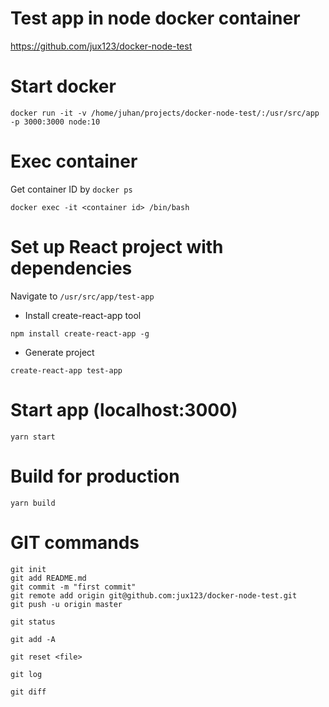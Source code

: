 # Test app in node docker container
https://github.com/jux123/docker-node-test

# Start docker
```
docker run -it -v /home/juhan/projects/docker-node-test/:/usr/src/app -p 3000:3000 node:10
```

# Exec container
Get container ID by `docker ps`
```
docker exec -it <container id> /bin/bash
```

# Set up React project with dependencies
Navigate to `/usr/src/app/test-app`

 - Install create-react-app tool
```
npm install create-react-app -g
```
 - Generate project
```
create-react-app test-app
```

# Start app (localhost:3000)
```
yarn start
```

# Build for production
```
yarn build
```




# GIT commands
```
git init
git add README.md
git commit -m "first commit"
git remote add origin git@github.com:jux123/docker-node-test.git
git push -u origin master
```
```
git status
```
```
git add -A
```
```
git reset <file>
```
```
git log
```
```
git diff
```
